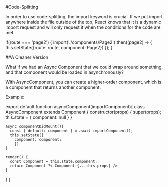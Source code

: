 #Code-Splitting

In order to use code-splitting, the import keyword is crucial. If we put import anywhere inside the file outside of the top, React knows that it is a dynamic import request and will only request it when the conditions for the code are met.

if(route === 'page2') {
  import('./components/Page2').then((page2) => {
    this.setState({route: route, component: Page2})
    });
}


##A Cleaner Version

What if we had an Async Component that we could wrap around something, and that component would be loaded in asynchronously?

With AsyncComponent, you can create a higher-order component, which is a component that returns another component.

Example:

export default function asyncComponent(importComponent){
  class AsyncComponent extends Component {
    constructor(props) {
      super(props);
      this.state = {
        component: null
      }
    }

    async componentDidMount(){
      const { default: component } = await importComponent();
      this.setState({
        component: component;
        })
    }

    render() {
      const Component = this.state.component;
      return Component ?< Component {...this.props} />
    }
  }
}
